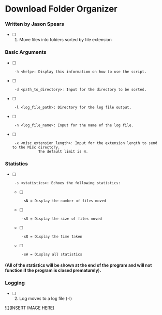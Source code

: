 # Download Folder Organizer

### Written by Jason Spears

- [ ] 1.  Move files into folders sorted by file extension

### Basic Arguments

- [ ]      -h <help>: Display this information on how to use the script.
- [ ]      -d <path_to_directory>: Input for the directory to be sorted.
- [ ]      -l <log_file_path>: Directory for the log file output.
- [ ]      -n <log_file_name>: Input for the name of the log file.
- [ ]      -x <misc_extension_length>: Input for the extension length to send to the Misc directory.
                  The default limit is 4.

### Statistics

- [ ]      -s <statistics>: Echoes the following statistics:

    - [ ]      -sN = Display the number of files moved
    - [ ]      -sS = Display the size of files moved
    - [ ]      -sQ = Display the time taken
    - [ ]      -sA = Display all statistics

 #### (All of the statistics will be shown at the end of the program and will not function if the program is closed prematurely).

  ### Logging
  
 - [ ] 2.  Log moves to a log file (-l)

![](INSERT IMAGE HERE)
